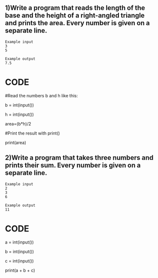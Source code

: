 ## 1)Write a program that reads the length of the base and the height of a right-angled triangle and prints the area. Every number is given on a separate line.

```
Example input
3
5

Example output
7.5

```
# CODE

#Read the numbers b and h like this:

b = int(input())

h = int(input())

area=(b*h)/2

#Print the result with print()

print(area)

## 2)Write a program that takes three numbers and prints their sum. Every number is given on a separate line.

```
Example input
2
3
6

Example output
11

```

# CODE

a = int(input())

b = int(input())

c = int(input())

print(a + b + c)

